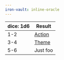 ```yaml
---
iron-vault: inline-oracle
---
```


| dice: 1d6 | Result                                               |
| --------- | ---------------------------------------------------- |
| 1-2       | [Action](oracle_rollable:sundered_isles/core/action) |
| 3-4       | [Theme](oracle_rollable:sundered_isles/core/theme)   |
| 5-6       | Just foo                                             |
